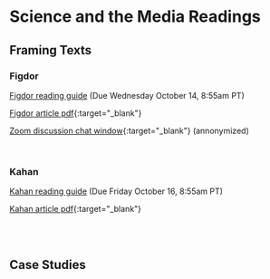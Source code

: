 # Science and the Media Readings


## Framing Texts

### Figdor


[Figdor reading guide](figdor) (Due Wednesday October 14, 8:55am PT)

[Figdor article pdf](https://drive.google.com/file/d/1HeVt66YVg_lz3ZbBETEUYBvFlm_-VuI1/view?usp=sharing){:target="_blank"}

[Zoom discussion chat window](images/Figdor-discussion-annonymized-public-Zoom-chat.txt){:target="_blank"} (annonymized)

<br>

### Kahan

[Kahan reading guide](kahan) (Due Friday October 16, 8:55am PT)

[Kahan article pdf](https://drive.google.com/file/d/1-7P587RK4vVWd0OIr7tV-1g5sikIr17V/view?usp=sharing){:target="_blank"}


<br>
<br>

## Case Studies


